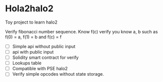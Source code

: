 # Hola2halo2 

Toy project to learn halo2 


Verify fibonacci number sequence. Know f(c) verify you know a, b such as f(0) = a, f(1) = b and f(c) = f

 - [ ] Simple api without public input 
 - [ ] api with public input 
 - [ ] Solidity smart contract for verify
 - [ ] Lookups table
 - [ ] Compatible with PSE halo2
 - [ ] Verify simple opcodes without state storage.
